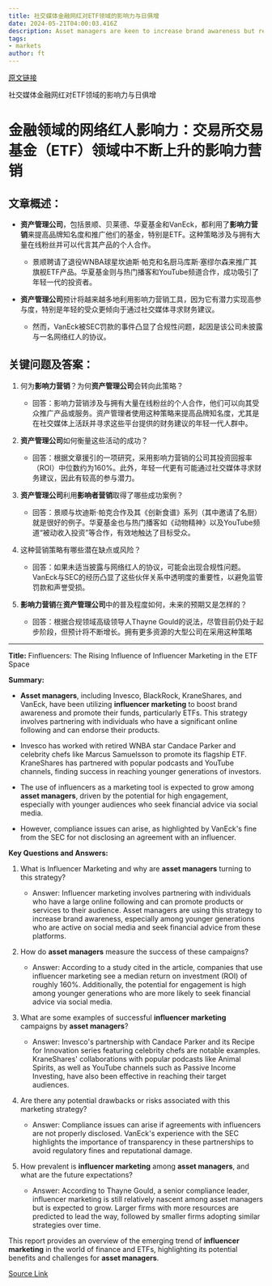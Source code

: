 ```yaml
---
title: 社交媒体金融网红对ETF领域的影响力与日俱增
date: 2024-05-21T04:00:03.416Z
description: Asset managers are keen to increase brand awareness but recent enforcement action highlights difficulties
tags: 
- markets
author: ft
---
```


[原文链接](https://ft.com/content/473ba74a-0245-4067-b41d-c59af4f13aaa)

社交媒体金融网红对ETF领域的影响力与日俱增

# 金融领域的网络红人影响力：交易所交易基金（ETF）领域中不断上升的影响力营销

## 文章概述：
- **资产管理公司**，包括景顺、贝莱德、华夏基金和VanEck，都利用了**影响力营销**来提高品牌知名度和推广他们的基金，特别是ETF。这种策略涉及与拥有大量在线粉丝并可以代言其产品的个人合作。

   - 景顺聘请了退役WNBA球星坎迪斯·帕克和名厨马库斯·塞缪尔森来推广其旗舰ETF产品。华夏基金则与热门播客和YouTube频道合作，成功吸引了年轻一代的投资者。

- **资产管理公司**预计将越来越多地利用影响力营销工具，因为它有潜力实现高参与度，特别是年轻的受众更倾向于通过社交媒体寻求财务建议。

   - 然而，VanEck被SEC罚款的事件凸显了合规性问题，起因是该公司未披露与一名网络红人的协议。

## 关键问题及答案：

1. 何为**影响力营销**？为何**资产管理公司**会转向此策略？
   - 回答：影响力营销涉及与拥有大量在线粉丝的个人合作，他们可以向其受众推广产品或服务。资产管理者使用这种策略来提高品牌知名度，尤其是在社交媒体上活跃并寻求这些平台提供的财务建议的年轻一代人群中。

2. **资产管理公司**如何衡量这些活动的成功？
   - 回答：根据文章援引的一项研究，采用影响力营销的公司其投资回报率（ROI）中位数约为160%。此外，年轻一代更有可能通过社交媒体寻求财务建议，因此有较高的参与潜力。

3. **资产管理公司**利用**影响者营销**取得了哪些成功案例？
   - 回答：景顺与坎迪斯·帕克合作及其《创新食谱》系列（其中邀请了名厨）就是很好的例子。华夏基金也与热门播客如《动物精神》以及YouTube频道“被动收入投资”等合作，有效地触达了目标受众。

4. 这种营销策略有哪些潜在缺点或风险？
   - 回答：如果未适当披露与网络红人的协议，可能会出现合规性问题。VanEck与SEC的经历凸显了这些伙伴关系中透明度的重要性，以避免监管罚款和声誉受损。

5. **影响力营销**在**资产管理公司**中的普及程度如何，未来的预期又是怎样的？
   - 回答：根据合规领域高级领导人Thayne Gould的说法，尽管目前仍处于起步阶段，但预计将不断增长。拥有更多资源的大型公司在采用这种策略

---

**Title:** Finfluencers: The Rising Influence of Influencer Marketing in the ETF Space 

**Summary:** 
- **Asset managers**, including Invesco, BlackRock, KraneShares, and VanEck, have been utilizing **influencer marketing** to boost brand awareness and promote their funds, particularly ETFs. This strategy involves partnering with individuals who have a significant online following and can endorse their products. 

- Invesco has worked with retired WNBA star Candace Parker and celebrity chefs like Marcus Samuelsson to promote its flagship ETF. KraneShares has partnered with popular podcasts and YouTube channels, finding success in reaching younger generations of investors. 

- The use of influencers as a marketing tool is expected to grow among **asset managers**, driven by the potential for high engagement, especially with younger audiences who seek financial advice via social media. 

- However, compliance issues can arise, as highlighted by VanEck's fine from the SEC for not disclosing an agreement with an influencer. 

**Key Questions and Answers:** 

1. What is Influencer Marketing and why are **asset managers** turning to this strategy?
   - Answer: Influencer marketing involves partnering with individuals who have a large online following and can promote products or services to their audience. Asset managers are using this strategy to increase brand awareness, especially among younger generations who are active on social media and seek financial advice from these platforms. 

2. How do **asset managers** measure the success of these campaigns? 
   - Answer: According to a study cited in the article, companies that use influencer marketing see a median return on investment (ROI) of roughly 160%. Additionally, the potential for engagement is high among younger generations who are more likely to seek financial advice via social media. 

3. What are some examples of successful **influencer marketing** campaigns by **asset managers**? 
   - Answer: Invesco's partnership with Candace Parker and its Recipe for Innovation series featuring celebrity chefs are notable examples. KraneShares' collaborations with popular podcasts like Animal Spirits, as well as YouTube channels such as Passive Income Investing, have also been effective in reaching their target audiences. 

4. Are there any potential drawbacks or risks associated with this marketing strategy? 
   - Answer: Compliance issues can arise if agreements with influencers are not properly disclosed. VanEck's experience with the SEC highlights the importance of transparency in these partnerships to avoid regulatory fines and reputational damage. 

5. How prevalent is **influencer marketing** among **asset managers**, and what are the future expectations?
   - Answer: According to Thayne Gould, a senior compliance leader, influencer marketing is still relatively nascent among asset managers but is expected to grow. Larger firms with more resources are predicted to lead the way, followed by smaller firms adopting similar strategies over time. 

This report provides an overview of the emerging trend of **influencer marketing** in the world of finance and ETFs, highlighting its potential benefits and challenges for **asset managers**.

[Source Link](https://ft.com/content/473ba74a-0245-4067-b41d-c59af4f13aaa)

